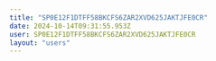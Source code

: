 ```yaml
---
title: "SP0E12F1DTFF58BKCFS6ZAR2XVD625JAKTJFE0CR"
date: 2024-10-14T09:31:55.953Z
user: SP0E12F1DTFF58BKCFS6ZAR2XVD625JAKTJFE0CR
layout: "users"
---
```

    